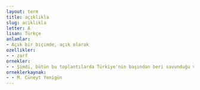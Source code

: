 ```yaml
---
layout: term
title: açıklıkla
slug: aciklikla
letter: A
lisan: Türkçe
anlamlar:
- Açık bir biçimde, açık olarak
ozellikler:
- - zarf
ornekler:
- - Şimdi, bütün bu toplantılarda Türkiye'nin başından beri savunduğu ve ileri sürdüğü görüşlerin ışığında birkaç şey açıklıkla ortaya çıkmıştır.
orneklerkaynak:
- - M. Cüneyt Yenigün
---
```

